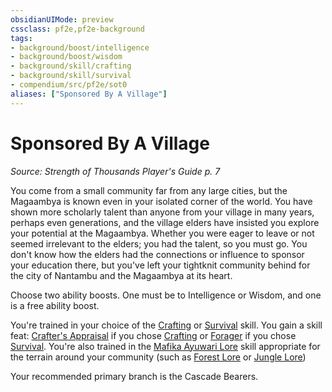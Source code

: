 ```yaml
---
obsidianUIMode: preview
cssclass: pf2e,pf2e-background
tags:
- background/boost/intelligence
- background/boost/wisdom
- background/skill/crafting
- background/skill/survival
- compendium/src/pf2e/sot0
aliases: ["Sponsored By A Village"]
---
```

# Sponsored By A Village
*Source: Strength of Thousands Player's Guide p. 7*  

You come from a small community far from any large cities, but the Magaambya is known even in your isolated corner of the world. You have shown more scholarly talent than anyone from your village in many years, perhaps even generations, and the village elders have insisted you explore your potential at the Magaambya. Whether you were eager to leave or not seemed irrelevant to the elders; you had the talent, so you must go. You don't know how the elders had the connections or influence to sponsor your education there, but you've left your tightknit community behind for the city of Nantambu and the Magaambya at its heart.

Choose two ability boosts. One must be to Intelligence or Wisdom, and one is a free ability boost.

You're trained in your choice of the [Crafting](skills.md#Crafting) or [Survival](skills.md#Survival) skill. You gain a skill feat: [Crafter's Appraisal](crafters-appraisal-apg.md) if you chose [Crafting](skills.md#Crafting) or [Forager](forager.md) if you chose [Survival](skills.md#Survival). You're also trained in the [Mafika Ayuwari Lore](skills.md#Lore) skill appropriate for the terrain around your community (such as [Forest Lore](skills.md#Lore) or [Jungle Lore](skills.md#Lore))

Your recommended primary branch is the Cascade Bearers.